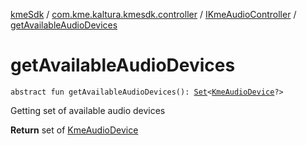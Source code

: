 [kmeSdk](../../index.md) / [com.kme.kaltura.kmesdk.controller](../index.md) / [IKmeAudioController](index.md) / [getAvailableAudioDevices](./get-available-audio-devices.md)

# getAvailableAudioDevices

`abstract fun getAvailableAudioDevices(): `[`Set`](https://kotlinlang.org/api/latest/jvm/stdlib/kotlin.collections/-set/index.html)`<`[`KmeAudioDevice`](../../com.kme.kaltura.kmesdk.webrtc.audio/-kme-audio-device/index.md)`?>`

Getting set of available audio devices

**Return**
set of [KmeAudioDevice](../../com.kme.kaltura.kmesdk.webrtc.audio/-kme-audio-device/index.md)

